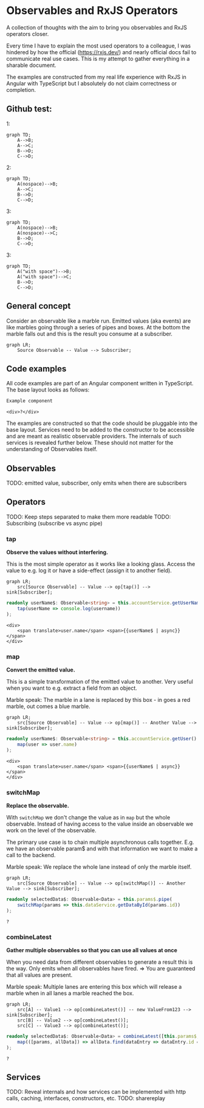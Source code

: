 # Observables and RxJS Operators

A collection of thoughts with the aim to bring you observables and RxJS operators closer.

Every time I have to explain the most used operators to a colleague,
I was hindered by how the official (https://rxjs.dev/) and nearly official docs fail to communicate real use cases.
This is my attempt to gather everything in a sharable document.

The examples are constructed from my real life experience with RxJS in Angular with TypeScript
but I absolutely do not claim correctness or completion.

## Github test:
1:
```mermaid
graph TD;
    A-->B;
    A-->C;
    B-->D;
    C-->D;
```

2:
```mermaid
graph TD;
    A(nospace)-->B;
    A-->C;
    B-->D;
    C-->D;
```
3:
```mermaid
graph TD;
    A(nospace)-->B;
    A(nospace)-->C;
    B-->D;
    C-->D;
```
3:
```mermaid
graph TD;
    A("with space")-->B;
    A("with space")-->C;
    B-->D;
    C-->D;
```

## General concept

Consider an observable like a marble run.
Emitted values (aka events) are like marbles going through a series of pipes and boxes.
At the bottom the marble falls out and this is the result you consume at a subscriber.

```mermaid
graph LR;
    Source Observable -- Value --> Subscriber;
```

## Code examples
All code examples are part of an Angular component written in TypeScript.
The base layout looks as follows:

```typescript
Example component
```
```angular2html
<div>?</div>
```
 
The examples are constructed so that the code should be pluggable into the base layout.
Services need to be added to the constructor to be accessible and are meant as realistic observable providers.
The internals of such services is revealed further below.
These should not matter for the understanding of Observables itself.

## Observables

TODO: emitted value, subscriber, only emits when there are subscribers

## Operators

TODO: Keep steps separated to make them more readable
TODO: Subscribing (subscribe vs async pipe)

### tap
__Observe the values without interfering.__

This is the most simple operator as it works like a looking glass.
Access the value to e.g. log it or have a side-effect (assign it to another field). 
```mermaid
graph LR;
    src[Source Observable] -- Value --> op[tap()] --> sink[Subscriber];
```
```typescript
readonly userName$: Observable<string> = this.accountService.getUserName().pipe(
    tap(userName => console.log(username))
);
```
```angular2html
<div>
    <span translate>user.name</span> <span>{{userName$ | async}}</span>
</div>
```

### map
__Convert the emitted value.__

This is a simple transformation of the emitted value to another.
Very useful when you want to e.g. extract a field from an object.

Marble speak: The marble in a lane is replaced by this box - in goes a red marble, out comes a blue marble.

```mermaid
graph LR;
    src[Source Observable] -- Value --> op[map()] -- Another Value --> sink[Subscriber];
```
```typescript
readonly userName$: Observable<string> = this.accountService.getUser().pipe(
    map(user => user.name)
);
```
```angular2html
<div>
    <span translate>user.name</span> <span>{{userName$ | async}}</span>
</div>
```

### switchMap
__Replace the observable.__

With `switchMap` we don't change the value as in `map` but the whole observable.
Instead of having access to the value inside an observable we work on the level of the observable. 

The primary use case is to chain multiple asynchronous calls together.
E.g. we have an observable param$ and with that information we want to make a call to the backend. 

Marble speak: We replace the whole lane instead of only the marble itself.

```mermaid
graph LR;
    src[Source Observable] -- Value --> op[switchMap()] -- Another Value --> sink[Subscriber];
```
```typescript
readonly selectedData$: Observable<Data> = this.params$.pipe(
    switchMap(params => this.dataService.getDataById(params.id))
);
```
```angular2html
?
```

### combineLatest
__Gather multiple observables so that you can use all values at once__

When you need data from different observables to generate a result this is the way.
Only emits when all observables have fired. => You are guaranteed that all values are present.

Marble speak: Multiple lanes are entering this box
which will release a marble when in all lanes a marble reached the box. 

```mermaid
graph LR;
    src[A] -- Value1 --> op[combineLatest()] -- new ValueFrom123 --> sink[Subscriber];
    src[B] -- Value2 --> op[combineLatest()];
    src[C] -- Value3 --> op[combineLatest()];
```
```typescript
readonly selectedData$: Observable<Data> = combineLatest([this.params$, this.dataService.getAllData().pipe(
    map(([params, allData]) => allData.find(dataEntry => dataEntry.id === params.selectedDataId))
);
```
```angular2html
?
```


## Services
TODO: Reveal internals and how services can be implemented with http calls, caching, interfaces, constructors, etc.
TODO: sharereplay